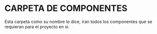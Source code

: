 # CARPETA DE COMPONENTES

Esta carpeta como su nombre lo dice, iran todos los componentes que se requieran para el proyecto en si.